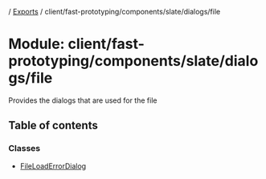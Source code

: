 [](../README.md) / [Exports](../modules.md) / client/fast-prototyping/components/slate/dialogs/file

# Module: client/fast-prototyping/components/slate/dialogs/file

Provides the dialogs that are used for the file

## Table of contents

### Classes

- [FileLoadErrorDialog](../classes/client_fast_prototyping_components_slate_dialogs_file.fileloaderrordialog.md)
